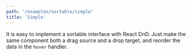 ```yaml
---
path: '/examples/sortable/simple'
title: 'Simple'
---
```


It is easy to implement a sortable interface with React DnD. Just make
the same component both a drag source and a drop target, and reorder
the data in the `hover` handler.

<view-source name="04-sortable/simple" component="sortable-simple">
</view-source>
